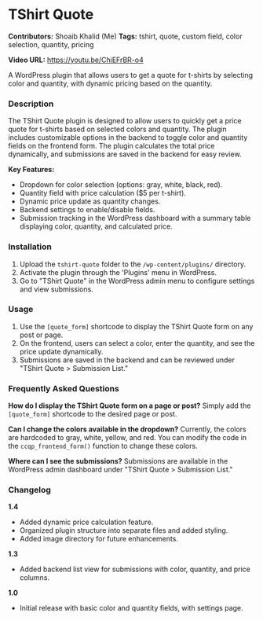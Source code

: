 # TShirt Quote
**Contributors:** Shoaib Khalid (Me)
**Tags:** tshirt, quote, custom field, color selection, quantity, pricing

**Video URL:** https://youtu.be/ChiEFrBR-o4

A WordPress plugin that allows users to get a quote for t-shirts by selecting color and quantity, with dynamic pricing based on the quantity.

### Description

The TShirt Quote plugin is designed to allow users to quickly get a price quote for t-shirts based on selected colors and quantity. The plugin includes customizable options in the backend to toggle color and quantity fields on the frontend form. The plugin calculates the total price dynamically, and submissions are saved in the backend for easy review.

**Key Features:**
* Dropdown for color selection (options: gray, white, black, red).
* Quantity field with price calculation ($5 per t-shirt).
* Dynamic price update as quantity changes.
* Backend settings to enable/disable fields.
* Submission tracking in the WordPress dashboard with a summary table displaying color, quantity, and calculated price.

### Installation

1. Upload the `tshirt-quote` folder to the `/wp-content/plugins/` directory.
2. Activate the plugin through the 'Plugins' menu in WordPress.
3. Go to "TShirt Quote" in the WordPress admin menu to configure settings and view submissions.

### Usage

1. Use the `[quote_form]` shortcode to display the TShirt Quote form on any post or page.
2. On the frontend, users can select a color, enter the quantity, and see the price update dynamically.
3. Submissions are saved in the backend and can be reviewed under "TShirt Quote > Submission List."


### Frequently Asked Questions

**How do I display the TShirt Quote form on a page or post?**
Simply add the `[quote_form]` shortcode to the desired page or post.

**Can I change the colors available in the dropdown?**
Currently, the colors are hardcoded to gray, white, yellow, and red. You can modify the code in the `ccqp_frontend_form()` function to change these colors.

**Where can I see the submissions?**
Submissions are available in the WordPress admin dashboard under "TShirt Quote > Submission List."

### Changelog

**1.4**
* Added dynamic price calculation feature.
* Organized plugin structure into separate files and added styling.
* Added image directory for future enhancements.

**1.3**
* Added backend list view for submissions with color, quantity, and price columns.

**1.0**
* Initial release with basic color and quantity fields, with settings page.